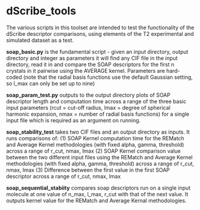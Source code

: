 # dScribe_tools

The various scripts in this toolset are intended to test the functionality of the dScribe descriptor comparisons, using elements of the T2 experimental and simulated dataset as a test. 

**soap_basic.py** is the fundamental script - given an input directory, output directory and integer as parameters it will find any CIF file in the input directory, read it in and compare the SOAP descriptors for the first n crystals in it pairwise using the AVERAGE kernel. Parameters are hard-coded (note that the radial basis functions use the default Gaussian setting, so l_max can only be set up to nine)

**soap_param_test.py** outputs to the output directory plots of SOAP descriptor length and computation time across a range of the three basic input parameters (rcut = cut-off radius, lmax = degree of spherical harmonic expansion, nmax = number of radial basis functions) for a single input file which is required as an argument on running. 

**soap_stability_test** takes two CIF files and an output directory as inputs. It runs comparisons of:
(1) SOAP Kernel computation time for the REMatch and Average Kernel methodologies (with fixed alpha, gamma, threshold) across a range of r_cut, nmax, lmax
(2) SOAP Kernel comparison value between the two different input files using the REMatch and Average Kernel methodologies (with fixed alpha, gamma, threshold) across a range of r_cut, nmax, lmax
(3) Difference between the first value in the first SOAP descriptor across a range of r_cut, nmax, lmax

**soap_sequential_stabiity** compares soap descriptors run on a single input molecule at one value of n_max, l_max, r_cut with that of the next value. It outputs kernel value for the REMatch and Average Kernal methodologies. 

